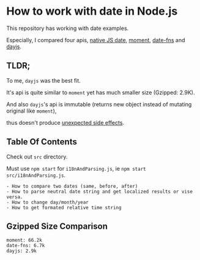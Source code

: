 # How to work with date in Node.js

This repository has working with date examples.

Especially, I compared four apis, [native JS date](https://developer.mozilla.org/en-US/docs/Web/JavaScript/Reference/Global_Objects/Date), [moment](https://momentjs.com/), [date-fns](https://date-fns.org/) and [dayjs](https://github.com/iamkun/dayjs).

## TLDR;

To me, `dayjs` was the best fit. 

It's api is quite similar to `moment` yet has much smaller size (Gzipped: 2.9K).

And also `dayjs`'s api is immutable (returns new object instead of mutating original like `moment`),

thus doesn't produce [unexpected side effects](http://codebetter.com/matthewpodwysocki/2008/04/30/side-effecting-functions-are-code-smells/).

## Table Of Contents

Check out `src` directory.

Must use `npm start` for `i18nAndParsing.js`, ie `npm start src/i18nAndParsing.js`.

```
- How to compare two dates (same, before, after)
- How to parse neutral date string and get localized results or vise versa.
- How to change day/month/year
- How to get formated relative time string
```

## Gzipped Size Comparison

```
moment: 66.2k
date-fns: 6.7k
dayjs: 2.9k
```